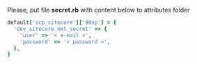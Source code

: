 Please, put file **secret.rb** with content below to attributes folder

``` ruby
default['scp_sitecore']['90xp'] = {
  'dev_sitecore_net_secret' => {
    'user' => '< e-mail >',
    'password' => '< password >',
  },
}
```